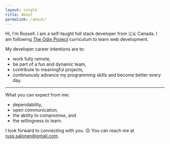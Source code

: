 ```yaml
---
layout: single
title: About
permalink: /about/
---
```


Hi, I'm Russell. I am a self-taught full stack developer from 🇨🇦&nbsp;Canada. I am following [The Odin Project](https://theodinproject.com) curriculum to learn web development.

My developer career intentions are to:

* work fully remote,
* be part of a fun and dynamic team,
* contribute to meaningful projects,
* continuously advance my programming skills and become better every day.
  
----

What you can expect from me:

* dependability,
* open communication,
* the ability to compromise, and
* the willingness to learn.

I look forward to connecting with you. 😊 You can reach me at [russ.salonen@gmail.com](mailto:russ.salonen@gmail.com).